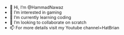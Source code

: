 - 👋 Hi, I’m @HammadNawaz
- 👀 I’m interested in gaming
- 🌱 I’m currently learning coding
- 💞️ I’m looking to collaborate on scratch
- 📫 For more details visit my Youtube channel=HatBrian

<!---
HammadNawaz/HammadNawaz is a ✨ special ✨ repository because its `README.md` (this file) appears on your GitHub profile.
You can click the Preview link to take a look at your changes.
--->
